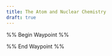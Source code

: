 ```yaml
---
title: The Atom and Nuclear Chemistry
draft: true
---
```


%% Begin Waypoint %%

%% End Waypoint %%
